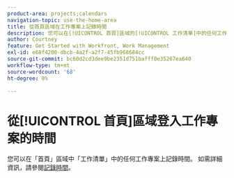 ```yaml
---
product-area: projects;calendars
navigation-topic: use-the-home-area
title: 從首頁區域在工作專案上記錄時間
description: 您可以在[!UICONTROL 首頁]區域的[!UICONTROL 工作清單]中的任何工作專案上登入時間。 如需詳細資訊，請參閱文章記錄時間中的[!UICONTROL Home]區段。
author: Courtney
feature: Get Started with Workfront, Work Management
exl-id: e68f4200-dbcb-4a2f-a2f7-45fb968684cc
source-git-commit: bc60d2cd3dee9be2351d751bafff0e35267ea640
workflow-type: tm+mt
source-wordcount: '68'
ht-degree: 0%

---
```


# 從[!UICONTROL 首頁]區域登入工作專案的時間

您可以在「首頁」區域中「工作清單」中的任何工作專案上記錄時間。 如需詳細資訊，請參閱[記錄時間](/help/quicksilver/timesheets/create-and-manage-timesheets/log-time.md)。


